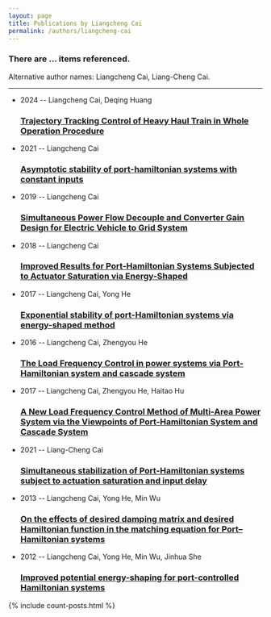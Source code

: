 ```yaml
---
layout: page
title: Publications by Liangcheng Cai
permalink: /authors/liangcheng-cai
---
```


<h3 id="number-posts">There are ... items referenced.</h3>
<p id='info-authors'>Alternative author names: Liangcheng Cai, Liang-Cheng Cai.</p>
<hr />
<ul class="post-list">
<li><span class='post-meta'>2024 -- Liangcheng Cai, Deqing Huang</span><h3><a class='post-link' href="{{ site.baseurl }}/trajectory-tracking-control-of-heavy-haul-train-in-whole-operation-procedure">Trajectory Tracking Control of Heavy Haul Train in Whole Operation Procedure</a></h3></li>
<li><span class='post-meta'>2021 -- Liangcheng Cai</span><h3><a class='post-link' href="{{ site.baseurl }}/asymptotic-stability-of-port-hamiltonian-systems-with-constant-inputs">Asymptotic stability of port-hamiltonian systems with constant inputs</a></h3></li>
<li><span class='post-meta'>2019 -- Liangcheng Cai</span><h3><a class='post-link' href="{{ site.baseurl }}/simultaneous-power-flow-decouple-and-converter-gain-design-for-electric-vehicle-to-grid-system">Simultaneous Power Flow Decouple and Converter Gain Design for Electric Vehicle to Grid System</a></h3></li>
<li><span class='post-meta'>2018 -- Liangcheng Cai</span><h3><a class='post-link' href="{{ site.baseurl }}/improved-results-for-port-hamiltonian-systems-subjected-to-actuator-saturation-via-energy-shaped">Improved Results for Port-Hamiltonian Systems Subjected to Actuator Saturation via Energy-Shaped</a></h3></li>
<li><span class='post-meta'>2017 -- Liangcheng Cai, Yong He</span><h3><a class='post-link' href="{{ site.baseurl }}/exponential-stability-of-port-hamiltonian-systems-via-energy-shaped-method">Exponential stability of port-Hamiltonian systems via energy-shaped method</a></h3></li>
<li><span class='post-meta'>2016 -- Liangcheng Cai, Zhengyou He</span><h3><a class='post-link' href="{{ site.baseurl }}/the-load-frequency-control-in-power-systems-via-port-hamiltonian-system-and-cascade-system">The Load Frequency Control in power systems via Port-Hamiltonian system and cascade system</a></h3></li>
<li><span class='post-meta'>2017 -- Liangcheng Cai, Zhengyou He, Haitao Hu</span><h3><a class='post-link' href="{{ site.baseurl }}/a-new-load-frequency-control-method-of-multi-area-power-system-via-the-viewpoints-of-port-hamiltonian-system-and-cascade-system">A New Load Frequency Control Method of Multi-Area Power System via the Viewpoints of Port-Hamiltonian System and Cascade System</a></h3></li>
<li><span class='post-meta'>2021 -- Liang-Cheng Cai</span><h3><a class='post-link' href="{{ site.baseurl }}/simultaneous-stabilization-of-port-hamiltonian-systems-subject-to-actuation-saturation-and-input-delay">Simultaneous stabilization of Port-Hamiltonian systems subject to actuation saturation and input delay</a></h3></li>
<li><span class='post-meta'>2013 -- Liangcheng Cai, Yong He, Min Wu</span><h3><a class='post-link' href="{{ site.baseurl }}/on-the-effects-of-desired-damping-matrix-and-desired-hamiltonian-function-in-the-matching-equation-for-port-hamiltonian-systems">On the effects of desired damping matrix and desired Hamiltonian function in the matching equation for Port–Hamiltonian systems</a></h3></li>
<li><span class='post-meta'>2012 -- Liangcheng Cai, Yong He, Min Wu, Jinhua She</span><h3><a class='post-link' href="{{ site.baseurl }}/improved-potential-energy-shaping-for-port-controlled-hamiltonian-systems">Improved potential energy-shaping for port-controlled Hamiltonian systems</a></h3></li>

</ul>
{% include count-posts.html %}
